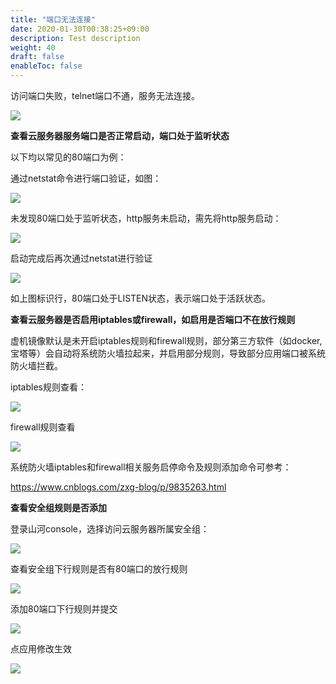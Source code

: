```yaml
---
title: "端口无法连接"
date: 2020-01-30T00:38:25+09:00
description: Test description
weight: 40
draft: false
enableToc: false
---
```


访问端口失败，telnet端口不通，服务无法连接。

![](../../_images/telnet.png)



**查看云服务器服务端口是否正常启动，端口处于监听状态**

以下均以常见的80端口为例：

通过netstat命令进行端口验证，如图：

![](../../_images/netstat80no.png)

未发现80端口处于监听状态，http服务未启动，需先将http服务启动：

![](../../_images/starthttpd.png)

启动完成后再次通过netstat进行验证

![](../../_images/netstat80yes.png)

如上图标识行，80端口处于LISTEN状态，表示端口处于活跃状态。



**查看云服务器是否启用iptables或firewall，如启用是否端口不在放行规则**

虚机镜像默认是未开启iptables规则和firewall规则，部分第三方软件（如docker,宝塔等）会自动将系统防火墙拉起来，并启用部分规则，导致部分应用端口被系统防火墙拦截。

iptables规则查看：

![](../../_images/iptables.png)

firewall规则查看

![](../../_images/firewall.png)



系统防火墙iptables和firewall相关服务启停命令及规则添加命令可参考：

https://www.cnblogs.com/zxg-blog/p/9835263.html



**查看安全组规则是否添加**

登录山河console，选择访问云服务器所属安全组：

![](../../_images/anquanzu.png)

查看安全组下行规则是否有80端口的放行规则

![](../../_images/showanquanzu.png)

添加80端口下行规则并提交



![](../../_images/add80.png)

点应用修改生效

![](../../_images/applay.png)